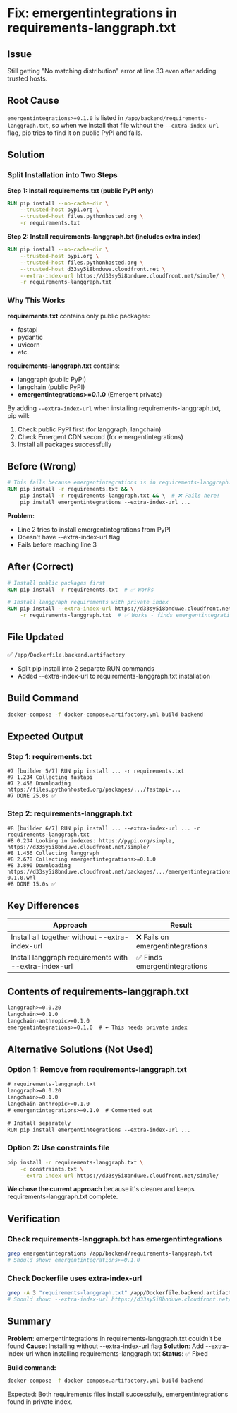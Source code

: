 # Fix: emergentintegrations in requirements-langgraph.txt

## Issue
Still getting "No matching distribution" error at line 33 even after adding trusted hosts.

## Root Cause
`emergentintegrations>=0.1.0` is listed in `/app/backend/requirements-langgraph.txt`, so when we install that file without the `--extra-index-url` flag, pip tries to find it on public PyPI and fails.

## Solution

### Split Installation into Two Steps

**Step 1: Install requirements.txt (public PyPI only)**
```dockerfile
RUN pip install --no-cache-dir \
    --trusted-host pypi.org \
    --trusted-host files.pythonhosted.org \
    -r requirements.txt
```

**Step 2: Install requirements-langgraph.txt (includes extra index)**
```dockerfile
RUN pip install --no-cache-dir \
    --trusted-host pypi.org \
    --trusted-host files.pythonhosted.org \
    --trusted-host d33sy5i8bnduwe.cloudfront.net \
    --extra-index-url https://d33sy5i8bnduwe.cloudfront.net/simple/ \
    -r requirements-langgraph.txt
```

### Why This Works

**requirements.txt** contains only public packages:
- fastapi
- pydantic
- uvicorn
- etc.

**requirements-langgraph.txt** contains:
- langgraph (public PyPI)
- langchain (public PyPI)
- **emergentintegrations>=0.1.0** (Emergent private)

By adding `--extra-index-url` when installing requirements-langgraph.txt, pip will:
1. Check public PyPI first (for langgraph, langchain)
2. Check Emergent CDN second (for emergentintegrations)
3. Install all packages successfully

## Before (Wrong)
```dockerfile
# This fails because emergentintegrations is in requirements-langgraph.txt
RUN pip install -r requirements.txt && \
    pip install -r requirements-langgraph.txt && \  # ❌ Fails here!
    pip install emergentintegrations --extra-index-url ...
```

**Problem:** 
- Line 2 tries to install emergentintegrations from PyPI
- Doesn't have --extra-index-url flag
- Fails before reaching line 3

## After (Correct)
```dockerfile
# Install public packages first
RUN pip install -r requirements.txt  # ✅ Works

# Install langgraph requirements with private index
RUN pip install --extra-index-url https://d33sy5i8bnduwe.cloudfront.net/simple/ \
    -r requirements-langgraph.txt  # ✅ Works - finds emergentintegrations
```

## File Updated
✅ `/app/Dockerfile.backend.artifactory`
- Split pip install into 2 separate RUN commands
- Added --extra-index-url to requirements-langgraph.txt installation

## Build Command
```bash
docker-compose -f docker-compose.artifactory.yml build backend
```

## Expected Output

### Step 1: requirements.txt
```
#7 [builder 5/7] RUN pip install ... -r requirements.txt
#7 1.234 Collecting fastapi
#7 2.456 Downloading https://files.pythonhosted.org/packages/.../fastapi-...
#7 DONE 25.0s ✅
```

### Step 2: requirements-langgraph.txt
```
#8 [builder 6/7] RUN pip install ... --extra-index-url ... -r requirements-langgraph.txt
#8 0.234 Looking in indexes: https://pypi.org/simple, https://d33sy5i8bnduwe.cloudfront.net/simple/
#8 1.456 Collecting langgraph
#8 2.678 Collecting emergentintegrations>=0.1.0
#8 3.890 Downloading https://d33sy5i8bnduwe.cloudfront.net/packages/.../emergentintegrations-0.1.0.whl
#8 DONE 15.0s ✅
```

## Key Differences

| Approach | Result |
|----------|--------|
| Install all together without --extra-index-url | ❌ Fails on emergentintegrations |
| Install langgraph requirements with --extra-index-url | ✅ Finds emergentintegrations |

## Contents of requirements-langgraph.txt

```txt
langgraph>=0.0.20
langchain>=0.1.0
langchain-anthropic>=0.1.0
emergentintegrations>=0.1.0  # ← This needs private index
```

## Alternative Solutions (Not Used)

### Option 1: Remove from requirements-langgraph.txt
```txt
# requirements-langgraph.txt
langgraph>=0.0.20
langchain>=0.1.0
langchain-anthropic>=0.1.0
# emergentintegrations>=0.1.0  # Commented out

# Install separately
RUN pip install emergentintegrations --extra-index-url ...
```

### Option 2: Use constraints file
```bash
pip install -r requirements-langgraph.txt \
    -c constraints.txt \
    --extra-index-url https://d33sy5i8bnduwe.cloudfront.net/simple/
```

**We chose the current approach** because it's cleaner and keeps requirements-langgraph.txt complete.

## Verification

### Check requirements-langgraph.txt has emergentintegrations
```bash
grep emergentintegrations /app/backend/requirements-langgraph.txt
# Should show: emergentintegrations>=0.1.0
```

### Check Dockerfile uses extra-index-url
```bash
grep -A 3 "requirements-langgraph.txt" /app/Dockerfile.backend.artifactory
# Should show: --extra-index-url https://d33sy5i8bnduwe.cloudfront.net/simple/
```

## Summary

**Problem**: emergentintegrations in requirements-langgraph.txt couldn't be found
**Cause**: Installing without --extra-index-url flag
**Solution**: Add --extra-index-url when installing requirements-langgraph.txt
**Status**: ✅ Fixed

**Build command:**
```bash
docker-compose -f docker-compose.artifactory.yml build backend
```

Expected: Both requirements files install successfully, emergentintegrations found in private index.
